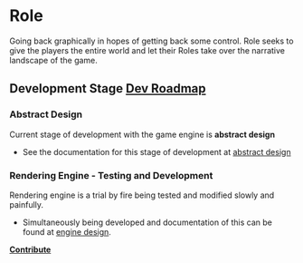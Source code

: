 # Role 

Going back graphically in hopes of getting back some control. Role seeks to give the players the entire world and let their Roles take over the narrative landscape of the game.

## Development Stage [Dev Roadmap](ROADMAP.md)

### Abstract Design
Current stage of development with the game engine is **abstract design**

* See the documentation for this stage of development at [abstract design](1-abstract-design/README.md)

### Rendering Engine - Testing and Development
Rendering engine is a trial by fire being tested and modified slowly and painfully.

* Simultaneously being developed and documentation of this can be found at
 [engine design](2-engine-design/README.md).

 
**[Contribute](CONTRIBUTING.md)**